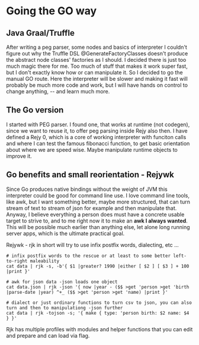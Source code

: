 # Going the GO way

## Java Graal/Truffle

After writing a peg parser, some nodes and basics of interpreter I couldn't figure out why the Truffle DSL @GenerateFactoryClasses doesn't produce the abstract node classes' factories as I should. I decided there is just too much magic there for me. Too
much of stuff that makes it work super fast, but I don't exactly know how or can manipulate it. So I decided to go the manual GO route. Here the interpreter will be slower and making it fast will probably be much more code and work, but I will have hands on control to change anything, -- and learn much more.

## The Go version

I started with PEG parser. I found one, that works at runtime (not codegen), since we want to reuse it, to offer peg parsing
inside Rejy also then. I have defined a Rejy 0, which is a core of working interpreter with funciton calls and where I can test
the famous fibonacci function, to get basic orientation about where we are speed wise. Maybe manipulate runtime objects to 
improve it.

## Go benefits and small reorientation - Rejywk

Since Go produces native bindings without the weight of JVM this interpreter could be good for command line use. I love command
line tools, like awk, but I want something better, maybe more structured, that can turn stream of text to stream of json for example and then manipulate that. Anyway, I believe everything a person does must have a concrete usable target to strive to, and 
to me right now it to make an **awk I always wanted**. This will be possible much earlier than anything else, let alone long 
running server apps, which is the ultimate practical goal. 

Rejywk - rjk in short will try to use infix postfix words, dialecting, etc ... 

    # infix postfix words to the rescue or at least to some better left-to-right maleability    
    cat data | rjk -s, -b'{ $1 |greater? 1990 |either [ $2 ] [ $3 ] + 100 |print }'

    # awk for json data -json loads one object 
    cat data.json | rjk -json '{ now |year - ($$ >get 'person >get 'birth |parse-date |year) ^+_ ($$ >get 'person >get 'name) |print }'
    
    # dialect or just ordinary functions to turn csv to json, you can also turn and then to manipulationg -json further    
    cat data | rjk -tojson -s; '{ make { type: 'person birth: $2 name: $4 } }'
    
    
Rjk has multiple profiles with modules and helper functions that you can edit and prepare and can load via flag.

